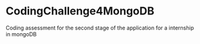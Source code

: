# CodingChallenge4MongoDB
 Coding assessment for the second stage of the application for a internship in mongoDB
